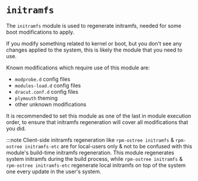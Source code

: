 # `initramfs`

The `initramfs` module is used to regenerate initramfs, needed for some boot modifications to apply.

If you modify something related to kernel or boot, but you don't see any changes applied to the system, this is likely the module that you need to use.

Known modifications which require use of this module are:
- `modprobe.d` config files
- `modules-load.d` config files
- `dracut.conf.d` config files
- `plymouth` theming
- other unknown modifications

It is recommended to set this module as one of the last in module execution order, to ensure that initramfs regeneration will cover all modifications that you did.

:::note
Client-side initramfs regeneration like `rpm-ostree initramfs` & `rpm-ostree initramfs-etc` are for local-users only & not to be confused with this module's build-time initramfs regeneration.
This module regenerates system initramfs during the build process, while `rpm-ostree initramfs` & `rpm-ostree initramfs-etc` regenerate local initramfs on top of the system one every update in the user's system.
